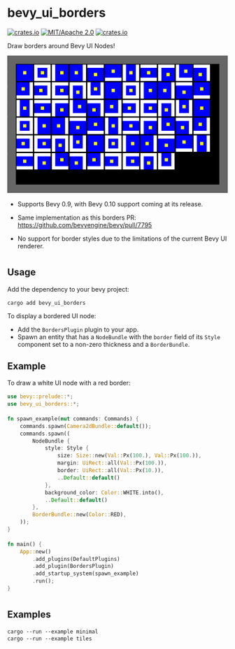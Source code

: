 # bevy_ui_borders
[![crates.io](https://img.shields.io/crates/v/bevy_ui_borders)](https://crates.io/crates/bevy_ui_borders)
[![MIT/Apache 2.0](https://img.shields.io/badge/license-MIT%2FApache-blue.svg)](https://github.com/ickshonpe/bevy_ui_borders)
[![crates.io](https://img.shields.io/crates/d/bevy_ui_borders)](https://crates.io/crates/bevy_ui_borders)

Draw borders around Bevy UI Nodes!

![image](borders_example.png)

* Supports Bevy 0.9, with Bevy 0.10 support coming at its release.

* Same implementation as this borders PR: https://github.com/bevyengine/bevy/pull/7795

* No support for border styles due to the limitations of the current Bevy UI renderer.

#
## Usage

Add the dependency to your bevy project:

```
cargo add bevy_ui_borders
```

To display a bordered UI node:
* Add the `BordersPlugin` plugin to your app.
* Spawn an entity that has a `NodeBundle` with the `border` field of its `Style` component set to a non-zero thickness and a `BorderBundle`.

## Example

To draw a white UI node with a red border:

```rust
use bevy::prelude::*;
use bevy_ui_borders::*;

fn spawn_example(mut commands: Commands) {
    commands.spawn(Camera2dBundle::default());
    commands.spawn((
        NodeBundle {
            style: Style {
                size: Size::new(Val::Px(100.), Val::Px(100.)),
                margin: UiRect::all(Val::Px(100.)),
                border: UiRect::all(Val::Px(10.)),
                ..Default::default()
            },
            background_color: Color::WHITE.into(),
            ..Default::default()
        },
        BorderBundle::new(Color::RED),
    ));       
}

fn main() {
    App::new()
        .add_plugins(DefaultPlugins)
        .add_plugin(BordersPlugin)
        .add_startup_system(spawn_example)
        .run();
}
```

#
## Examples

```
cargo --run --example minimal
cargo --run --example tiles
```